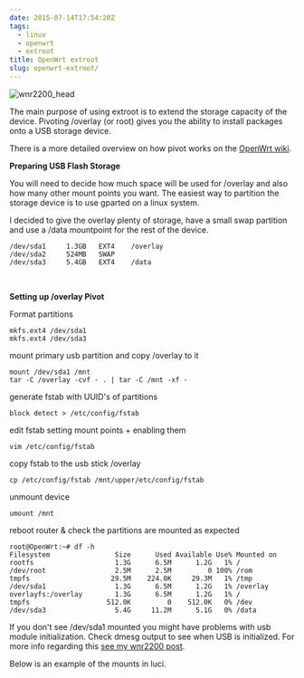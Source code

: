 ```yaml
---
date: 2015-07-14T17:54:20Z
tags:
  - linux
  - openwrt
  - extroot
title: OpenWrt extroot
slug: openwrt-extroot/
---
```


<p class="text-center"><img src="/media/images/2015/07/openwrtlogo_sm.png" alt="wnr2200_head"></p>

The main purpose of using extroot is to extend the storage capacity of the device.
Pivoting /overlay (or root) gives you the ability to install packages onto a USB storage device.

There is a more detailed overview on how pivot works on the <a href="http://wiki.openwrt.org/doc/howto/extroot/extroot.theory" target="_blank">OpenWrt wiki</a>.

**Preparing USB Flash Storage**

You will need to decide how much space will be used for /overlay and also how many other mount points you want.
The easiest way to partition the storage device is to use gparted on a linux system.

I decided to give the overlay plenty of storage, have a small swap partition and use a /data mountpoint for the rest of the device.

    /dev/sda1     1.3GB   EXT4    /overlay
    /dev/sda2     524MB   SWAP
    /dev/sda3     5.4GB   EXT4    /data

<br/>

**Setting up /overlay Pivot**

Format partitions

    mkfs.ext4 /dev/sda1
    mkfs.ext4 /dev/sda3

mount primary usb partition and copy /overlay to it

    mount /dev/sda1 /mnt
    tar -C /overlay -cvf - . | tar -C /mnt -xf -

generate fstab with UUID's of partitions

    block detect > /etc/config/fstab

edit fstab setting mount points + enabling them

    vim /etc/config/fstab

copy fstab to the usb stick /overlay

    cp /etc/config/fstab /mnt/upper/etc/config/fstab

unmount device

    umount /mnt

reboot router & check the partitions are mounted as expected

    root@OpenWrt:~# df -h
    Filesystem                Size      Used Available Use% Mounted on
    rootfs                    1.3G      6.5M      1.2G   1% /
    /dev/root                 2.5M      2.5M         0 100% /rom
    tmpfs                    29.5M    224.0K     29.3M   1% /tmp
    /dev/sda1                 1.3G      6.5M      1.2G   1% /overlay
    overlayfs:/overlay        1.3G      6.5M      1.2G   1% /
    tmpfs                   512.0K         0    512.0K   0% /dev
    /dev/sda3                 5.4G     11.2M      5.1G   0% /data

If you don't see /dev/sda1 mounted you might have problems with usb module initialization.
Check dmesg output to see when USB is initialized.
For more info regarding this <a href="/2015/07/13/netgear-wnr2200-openwrt-usb-support/">see my wnr2200 post</a>.

Below is an example of the mounts in luci.

<p class="text-center"><img src="/media/images/2015/07/usb_overlay_mount.jpg" alt=""></p>
